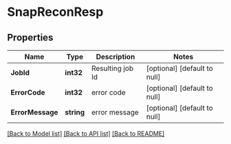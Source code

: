 # SnapReconResp

## Properties
Name | Type | Description | Notes
------------ | ------------- | ------------- | -------------
**JobId** | **int32** | Resulting job Id | [optional] [default to null]
**ErrorCode** | **int32** | error code | [optional] [default to null]
**ErrorMessage** | **string** | error message | [optional] [default to null]

[[Back to Model list]](../README.md#documentation-for-models) [[Back to API list]](../README.md#documentation-for-api-endpoints) [[Back to README]](../README.md)


